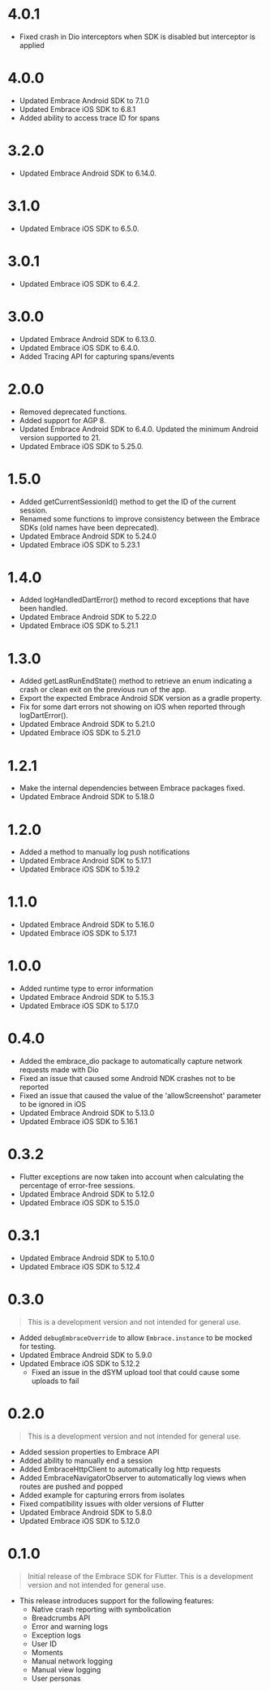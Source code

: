 # 4.0.1

* Fixed crash in Dio interceptors when SDK is disabled but interceptor is applied

# 4.0.0

* Updated Embrace Android SDK to 7.1.0
* Updated Embrace iOS SDK to 6.8.1
* Added ability to access trace ID for spans

# 3.2.0

* Updated Embrace Android SDK to 6.14.0.

# 3.1.0

* Updated Embrace iOS SDK to 6.5.0.

# 3.0.1

* Updated Embrace iOS SDK to 6.4.2.

# 3.0.0

* Updated Embrace Android SDK to 6.13.0.
* Updated Embrace iOS SDK to 6.4.0.
* Added Tracing API for capturing spans/events

# 2.0.0

* Removed deprecated functions.
* Added support for AGP 8.
* Updated Embrace Android SDK to 6.4.0. Updated the minimum Android version supported to 21.
* Updated Embrace iOS SDK to 5.25.0.

# 1.5.0

* Added getCurrentSessionId() method to get the ID of the current session.
* Renamed some functions to improve consistency between the Embrace SDKs (old names have been deprecated).
* Updated Embrace Android SDK to 5.24.0
* Updated Embrace iOS SDK to 5.23.1

# 1.4.0

* Added logHandledDartError() method to record exceptions that have been handled.
* Updated Embrace Android SDK to 5.22.0
* Updated Embrace iOS SDK to 5.21.1

# 1.3.0

* Added getLastRunEndState() method to retrieve an enum indicating a crash or clean exit on the previous run of the app.
* Export the expected Embrace Android SDK version as a gradle property.
* Fix for some dart errors not showing on iOS when reported through logDartError().
* Updated Embrace Android SDK to 5.21.0
* Updated Embrace iOS SDK to 5.21.0

# 1.2.1

* Make the internal dependencies between Embrace packages fixed.
* Updated Embrace Android SDK to 5.18.0

# 1.2.0

* Added a method to manually log push notifications
* Updated Embrace Android SDK to 5.17.1
* Updated Embrace iOS SDK to 5.19.2

# 1.1.0

* Updated Embrace Android SDK to 5.16.0
* Updated Embrace iOS SDK to 5.17.1

# 1.0.0

* Added runtime type to error information
* Updated Embrace Android SDK to 5.15.3
* Updated Embrace iOS SDK to 5.17.0

# 0.4.0

* Added the embrace_dio package to automatically capture network requests made with Dio
* Fixed an issue that caused some Android NDK crashes not to be reported
* Fixed an issue that caused the value of the 'allowScreenshot' parameter to be ignored in iOS
* Updated Embrace Android SDK to 5.13.0
* Updated Embrace iOS SDK to 5.16.1

# 0.3.2 

* Flutter exceptions are now taken into account when calculating the percentage of error-free sessions.
* Updated Embrace Android SDK to 5.12.0
* Updated Embrace iOS SDK to 5.15.0

# 0.3.1

* Updated Embrace Android SDK to 5.10.0
* Updated Embrace iOS SDK to 5.12.4

# 0.3.0

> This is a development version and not intended for general use.
* Added `debugEmbraceOverride` to allow `Embrace.instance` to be mocked for testing.
* Updated Embrace Android SDK to 5.9.0
* Updated Embrace iOS SDK to 5.12.2
    - Fixed an issue in the dSYM upload tool that could cause some uploads to fail

# 0.2.0

> This is a development version and not intended for general use.
* Added session properties to Embrace API
* Added ability to manually end a session
* Added EmbraceHttpClient to automatically log http requests
* Added EmbraceNavigatorObserver to automatically log views when routes are pushed and popped
* Added example for capturing errors from isolates
* Fixed compatibility issues with older versions of Flutter
* Updated Embrace Android SDK to 5.8.0
* Updated Embrace iOS SDK to 5.12.0


# 0.1.0

> Initial release of the Embrace SDK for Flutter. This is a development version and not intended for general use.
- This release introduces support for the following features:
    * Native crash reporting with symbolication
    * Breadcrumbs API
    * Error and warning logs
    * Exception logs
    * User ID
    * Moments
    * Manual network logging
    * Manual view logging
    * User personas
